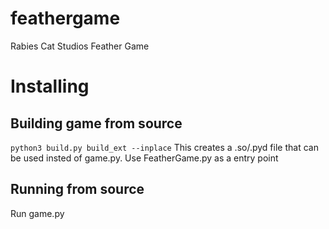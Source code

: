 # feathergame
Rabies Cat Studios Feather Game

# Installing
## Building game from source
```python3 build.py build_ext --inplace```
This creates a .so/.pyd file that can be used insted of game.py. Use FeatherGame.py as a entry point
## Running from source
Run game.py

